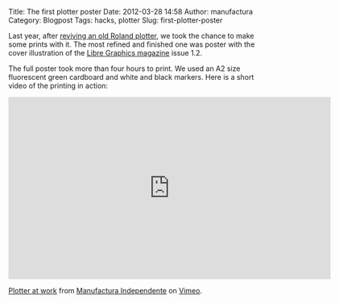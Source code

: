 Title: The first plotter poster
Date: 2012-03-28 14:58
Author: manufactura
Category: Blogpost
Tags: hacks, plotter
Slug: first-plotter-poster

Last year, after [reviving an old Roland
plotter](http://blog.manufacturaindependente.org/2011/03/scheming-and-plotting),
we took the chance to make some prints with it. The most refined and
finished one was poster with the cover illustration of the [Libre
Graphics magazine](http://libregraphicsmag.com) issue 1.2.

The full poster took more than four hours to print. We used an A2 size
fluorescent green cardboard and white and black markers. Here is a short
video of the printing in action:

<iframe src="http://player.vimeo.com/video/39161444?color=88aa00" width="640" height="362" frameborder="0"></iframe>

[Plotter at work](http://player.vimeo.com/video/39161444) from
[Manufactura Independente](http://vimeo.com/user6367848) on
[Vimeo](http://vimeo.com).

